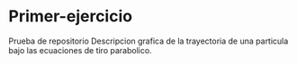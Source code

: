 # Primer-ejercicio
Prueba de repositorio
Descripcion grafica de la trayectoria de una particula bajo las ecuaciones de tiro parabolico.
